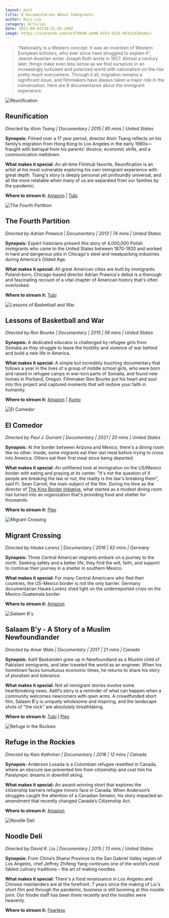 ```yaml
---
layout: post
title: 8 Documentaries About Immigrants
author: Keju Luo
category: Articles
date: 2021-09-02T20:31:43.240Z
image: https://ucarecdn.com/dc5706d0-aa90-4153-9231-0532a328aa5c/
---
```

> "Nationality is a Western concept. It was an invention of Western European scholars, who ever since have struggled to explain it", Jewish Austrian writer Joseph Roth wrote in 1927. Almost a century later, things make even less sense as we find ourselves in an increasingly turbulent and polarized world with nationalism on the rise pretty much everywhere. Through it all, migration remains a significant issue, and filmmakers have always taken a major role in the conversation. Here are 8 documentaries about the immigrant experience.

![Reunification](https://ucarecdn.com/18104aca-0974-4167-af39-17f3e09fe075/ "Reunification")

## Reunification

*Directed by Alvin Tsang | Documentary | 2015 | 85 mins | United States*

**Synopsis:** Filmed over a 17 year period, director Alvin Tsang reflects on his family’s migration from Hong Kong to Los Angeles in the early 1980s—fraught with betrayal from his parents’ divorce, economic strife, and a communication meltdown.

**What makes it special:** An all-time Filmhub favorite, Reunification is an artist at his most vulnerable exploring his own immigrant experience with great depth. Tsang's story is deeply personal yet profoundly universal, and all the more relatable when many of us are separated from our families by the pandemic.

**Where to stream it:** [Amazon](https://www.amazon.com/Reunification-Alvin-Tsang/dp/B0746YC9YQ/) | [Tubi](https://tubitv.com/movies/513949/reunification)

![The Fourth Partition](https://ucarecdn.com/e4e7cd89-3b8f-4ea5-bdd8-0ded55ab29f6/ "The Fourth Partition")

## The Fourth Partition

*Directed by Adrian Prawica | Documentary | 2013 | 74 mins | United States*

**Synopsis:** Expert historians present this story of 4,000,000 Polish immigrants who came to the United States between 1870-1920 and worked in hard and dangerous jobs in Chicago's steel and meatpacking industries during America's Gilded Age.

**What makes it special:** All great American cities are built by immigrants. Poland-born, Chicago-based director Adrian Prawica's debut is a thorough and fascinating recount of a vital chapter of American history that's often overlooked.

**Where to stream it:** [Tubi](https://tubitv.com/movies/581194/the-fourth-partition)

![Lessons of Basketball and War](https://ucarecdn.com/5adfcb07-f3a4-4f9b-bd6e-7952b6c9a0b3/ "Lessons of Basketball and War")

## Lessons of Basketball and War

*Directed by Ron Bourke | Documentary | 2015 | 56 mins | United States*

**Synopsis:** A dedicated educator is challenged by refugee girls from Somalia as they struggle to leave the hostility and violence of war behind and build a new life in America.

**What makes it special:** A simple but incredibly touching documentary that follows a year in the lives of a group of middle school girls, who were born and raised in refugee camps in war-torn parts of Somalia, and found new homes in Portland, Oregon. Filmmaker Ron Bourke put his heart and soul into this project and captured moments that will restore your faith in humanity.

**Where to stream it:** [Amazon](https://www.amazon.com/Lessons-Basketball-War-Ron-Bourke/dp/B01IQH5LU2) | [Xumo](https://www.xumo.tv/channel/9999300/filmhub?v=XM04L43Q6KQWS8&p=8736)

![El Comedor](https://ucarecdn.com/0a327f4d-0e6e-4fa8-afbc-645bd735885c/ "El Comedor")

## El Comedor

*Directed by Paul J. Durrant | Documentary | 2021 | 20 mins | United States*

**Synopsis:** At the border between Arizona and Mexico, there's a dining room like no other. Inside, some migrants eat their last meal before trying to cross into America. Others eat their first meal since being deported.

**What makes it special:** An unfiltered look at immigration on the US/Mexico border with eating and praying at its center. "It's not the question of if people are breaking the law or not, the reality is the law's breaking them", said Fr. Sean Carroll, the main subject of the film. During his time as the director of [The Kino Border Initiative](https://www.kinoborderinitiative.org/), what started as a modest dining room has turned into an organization that's providing food and shelter for thousands.

**Where to stream it:** [Plex](https://watch.plex.tv/movie/el-comedor)

![Migrant Crossing](https://ucarecdn.com/20391bbe-dc5a-44f1-9c9f-c5c2f5ab7bf3/ "Migrant Crossing")

## Migrant Crossing

*Directed by Hauke Lorenz | Documentary | 2016 | 62 mins | Germany*

**Synopsis:** Three Central American migrants embark on a journey to the north. Seeking safety and a better life, they find the will, faith, and support to continue their journey in a shelter in southern Mexico.

**What makes it special:** For many Central Americans who fled their countries, the US-Mexico border is not the only barrier. Germany documentarian Hauke Lorenz shed light on the underreported crisis on the Mexico-Guatemala border.

**Where to stream it:** [Amazon](https://www.amazon.com/Migrant-Crossing-Jos%C3%A9/dp/B07CRVG3MX)

![Salaam B'y](https://ucarecdn.com/02312a1d-680f-4a8f-9d50-d620ceea7e1d/ "Salaam B'y")

## Salaam B'y - A Story of a Muslim Newfoundlander

*Directed by Amar Wala | Documentary | 2017 | 21 mins | Canada*

**Synopsis:** Aatif Baskanderi grew up in Newfoundland as a Muslim child of Pakistani immigrants, and later traveled the world as an engineer. When his hometown faces tumultuous economic times, he returns to share his story of pluralism and tolerance.

**What makes it special:** Not all immigrant stories involve some heartbreaking news. Aatif’s story is a reminder of what can happen when a community welcomes newcomers with open arms. A crowdfunded short film, Salaam B'y is uniquely wholesome and inspiring, and the landscape shots of "the rock" are absolutely breathtaking.

**Where to stream it:** [](https://www.amazon.com/Migrant-Crossing-Jos%C3%A9/dp/B07CRVG3MX)[Tubi](https://tubitv.com/movies/513855/salaam-b-y-a-story-of-a-muslim-newfoundlander) | [Plex](https://watch.plex.tv/movie/salaam-by)

![Refuge in the Rockies](https://ucarecdn.com/1ec63fc4-8c2e-4983-ac59-25e39a8b5502/ "Refuge in the Rockies")

## Refuge in the Rockies

*Directed by Kaio Kathriner | Documentary | 2018 | 12 mins | Canada*

**Synopsis:** Anderson Losada is a Colombian refugee resettled in Canada, where an obscure law prevented him from citizenship and cost him his Paralympic dreams in downhill skiing.

**What makes it special:** An award-winning short that explores the citizenship barriers refugee minors face in Canada. When Anderson’s struggles caught the attention of a Canadian Senator, his story impacted an amendment that recently changed Canada’s Citizenship Act.

**Where to stream it:** [Amazon](https://www.amazon.com/Refuge-Rockies-Anderson-Losada/dp/B08F4ZM8HR)

![Noodle Deli](https://ucarecdn.com/828ea647-5c60-492d-abae-fb27c7e49d33/ "Noodle Deli")

## Noodle Deli

*Directed by David R. Liu | Documentary | 2015 | 13 mins | United States*

**Synopsis:** From China’s Shanxi Province to the San Gabriel Valley region of Los Angeles, chef Jeffrey Zhifeng Yang continues one of the world’s most fabled culinary traditions – the art of making noodles.

**What makes it special:** There's a food renaissance in Los Angeles and Chinese mainlanders are at the forefront. 7 years since the making of Liu's short film and through the pandemic, business is still booming at this noodle joint. Our foodie staff has been there recently and the noodles were heavenly.

**Where to stream it:** [Fearless](https://watch.fearless.li/programs/noodle-deli)